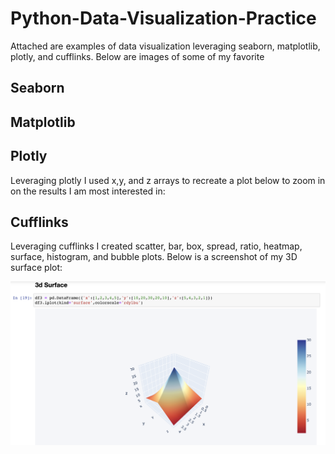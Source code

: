 # Python-Data-Visualization-Practice

Attached are examples of data visualization leveraging seaborn, matplotlib, plotly, and cufflinks. Below are images of some of my favorite

## Seaborn

## Matplotlib

## Plotly
Leveraging plotly I used x,y, and z arrays to recreate a plot below to zoom in on the results I am most interested in:


## Cufflinks 
Leveraging cufflinks I created scatter, bar, box, spread, ratio, heatmap, surface, histogram, and bubble plots. Below is a screenshot of my 3D surface plot:

![3dcufflink](3dcufflink.png)
